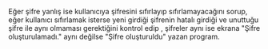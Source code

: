 Eğer şifre yanlış ise kullanıcıya şifresini sıfırlayıp sıfırlamayacağını sorup, eğer kullanıcı sıfırlamak isterse yeni girdiği şifrenin hatalı girdiği ve unuttuğu şifre ile aynı olmaması gerektiğini kontrol edip , şifreler aynı ise ekrana "Şifre oluşturulamadı." aynı değilse "Şifre oluşturuldu" yazan program.
